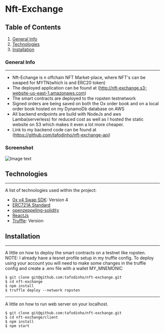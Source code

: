 # Nft-Exchange

## Table of Contents
1. [General Info](#general-info)
2. [Technologies](#technologies)
3. [Installation](#installation)

### General Info
***
- Nft-Echange is n offchain NFT Market-place, where NFT's can be swaped for MYTN(which is and ERC20 token)
- The deployed application can be found at (http://nft-exchange.s3-website-us-east-1.amazonaws.com)
- The smart contracts are deployed to the ropsten testnetwork 
- Signed orders are being saved on both the Ox order book and on a local order book hosted on my DynamoDb database on AWS
- All backend endpoints are build with NodeJs and aws Lamba(serverless) for reduced cost as well
as I hosted the static website on S3 which makes it even a lot more cheaper.
- Link to my backend code can be found at (https://github.com/tafodinho/nft-exchange-api)

### Screenshot
![Image text](https://www.united-internet.de/fileadmin/user_upload/Brands/Downloads/Logo_IONOS_by.jpg)
## Technologies
***
A list of technologies used within the project:
* [0x v4 Swap SDK](https://docs.swapsdk.xyz): Version 4 
* [ERC721A Standard](https://chiru-labs.github.io/ERC721A)
* [openzeppeling-solidity](https://github.com/OpenZeppelin/openzeppelin-contracts)
* [ReactJs](https://reactjs.org)
* [Truffle](https://trufflesuite.com/): Version 

## Installation
***
A little on how to deploy the smart contracts on a testnet like ropsten. 
NOTE: I already have a tesnet profile setup in my truffle config. To deploy 
using your account you will need to make some changes in the truffle config 
and create a .env file with a wallet MY_MNEMONIC
```
$ git clone git@github.com:tafodinho/nft-exchange.git
$ cd nft-exchange
$ npm install
$ truffle deploy --network ropsten
```

***
A little on how to run web server on your localhost. 
```
$ git clone git@github.com:tafodinho/nft-exchange.git
$ cd nft-exchange/client
$ npm install
$ npm start
```

